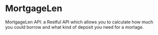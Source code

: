 # MortgageLen
MortgageLen API: a Restful API which allows you to calculate how much you could borrow and what kind of deposit you need for a mortage.
